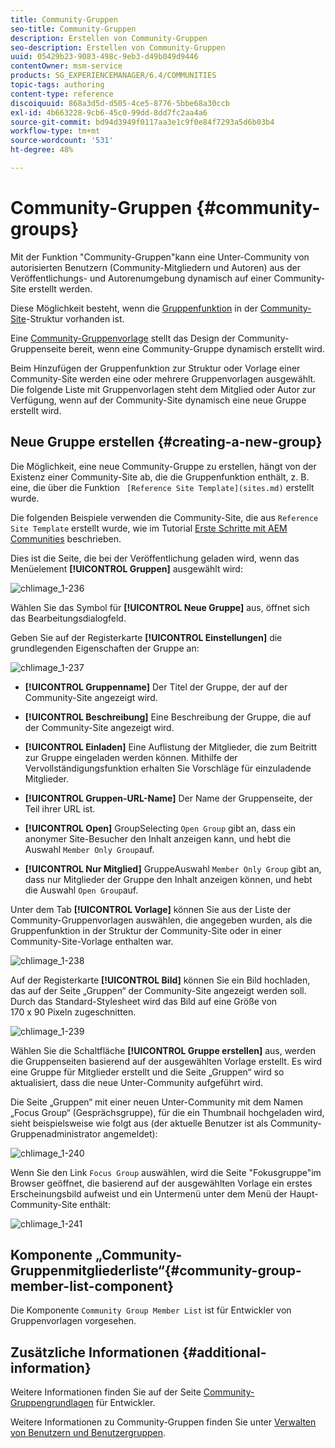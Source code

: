 ```yaml
---
title: Community-Gruppen
seo-title: Community-Gruppen
description: Erstellen von Community-Gruppen
seo-description: Erstellen von Community-Gruppen
uuid: 05429b23-9083-498c-9eb3-d49b049d9446
contentOwner: msm-service
products: SG_EXPERIENCEMANAGER/6.4/COMMUNITIES
topic-tags: authoring
content-type: reference
discoiquuid: 868a3d5d-d505-4ce5-8776-5bbe68a30ccb
exl-id: 4b663228-9cb6-45c0-99dd-8dd7fc2aa4a6
source-git-commit: bd94d3949f0117aa3e1c9f0e84f7293a5d6b03b4
workflow-type: tm+mt
source-wordcount: '531'
ht-degree: 48%

---
```


# Community-Gruppen {#community-groups}

Mit der Funktion &quot;Community-Gruppen&quot;kann eine Unter-Community von autorisierten Benutzern (Community-Mitgliedern und Autoren) aus der Veröffentlichungs- und Autorenumgebung dynamisch auf einer Community-Site erstellt werden.

Diese Möglichkeit besteht, wenn die [Gruppenfunktion](functions.md#groups-function) in der [Community-Site](sites-console.md)-Struktur vorhanden ist.

Eine [Community-Gruppenvorlage](tools-groups.md) stellt das Design der Community-Gruppenseite bereit, wenn eine Community-Gruppe dynamisch erstellt wird.

Beim Hinzufügen der Gruppenfunktion zur Struktur oder Vorlage einer Community-Site werden eine oder mehrere Gruppenvorlagen ausgewählt. Die folgende Liste mit Gruppenvorlagen steht dem Mitglied oder Autor zur Verfügung, wenn auf der Community-Site dynamisch eine neue Gruppe erstellt wird.

## Neue Gruppe erstellen {#creating-a-new-group}

Die Möglichkeit, eine neue Community-Gruppe zu erstellen, hängt von der Existenz einer Community-Site ab, die die Gruppenfunktion enthält, z. B. eine, die über die Funktion ` [Reference Site Template](sites.md)` erstellt wurde.

Die folgenden Beispiele verwenden die Community-Site, die aus `Reference Site Template` erstellt wurde, wie im Tutorial [Erste Schritte mit AEM Communities](getting-started.md) beschrieben.

Dies ist die Seite, die bei der Veröffentlichung geladen wird, wenn das Menüelement **[!UICONTROL Gruppen]** ausgewählt wird:

![chlimage_1-236](assets/chlimage_1-236.png)

Wählen Sie das Symbol für **[!UICONTROL Neue Gruppe]** aus, öffnet sich das Bearbeitungsdialogfeld.

Geben Sie auf der Registerkarte **[!UICONTROL Einstellungen]** die grundlegenden Eigenschaften der Gruppe an:

![chlimage_1-237](assets/chlimage_1-237.png)

* **[!UICONTROL Gruppenname]** Der Titel der Gruppe, der auf der Community-Site angezeigt wird.

* **[!UICONTROL Beschreibung]** Eine Beschreibung der Gruppe, die auf der Community-Site angezeigt wird.

* **[!UICONTROL Einladen]** Eine Auflistung der Mitglieder, die zum Beitritt zur Gruppe eingeladen werden können. Mithilfe der Vervollständigungsfunktion erhalten Sie Vorschläge für einzuladende Mitglieder.

* **[!UICONTROL Gruppen-URL-Name]** Der Name der Gruppenseite, der Teil ihrer URL ist.

* **[!UICONTROL Open]**
GroupSelecting 
`Open Group` gibt an, dass ein anonymer Site-Besucher den Inhalt anzeigen kann, und hebt die Auswahl  `Member Only Group`auf.

* **[!UICONTROL Nur Mitglied]**
GruppeAuswahl 
`Member Only Group` gibt an, dass nur Mitglieder der Gruppe den Inhalt anzeigen können, und hebt die Auswahl  `Open Group`auf.

Unter dem Tab **[!UICONTROL Vorlage]** können Sie aus der Liste der Community-Gruppenvorlagen auswählen, die angegeben wurden, als die Gruppenfunktion in der Struktur der Community-Site oder in einer Community-Site-Vorlage enthalten war.

![chlimage_1-238](assets/chlimage_1-238.png)

Auf der Registerkarte **[!UICONTROL Bild]** können Sie ein Bild hochladen, das auf der Seite „Gruppen“ der Community-Site angezeigt werden soll. Durch das Standard-Stylesheet wird das Bild auf eine Größe von 170 x 90 Pixeln zugeschnitten.

![chlimage_1-239](assets/chlimage_1-239.png)

Wählen Sie die Schaltfläche **[!UICONTROL Gruppe erstellen]** aus, werden die Gruppenseiten basierend auf der ausgewählten Vorlage erstellt. Es wird eine Gruppe für Mitglieder erstellt und die Seite „Gruppen“ wird so aktualisiert, dass die neue Unter-Community aufgeführt wird.

Die Seite „Gruppen“ mit einer neuen Unter-Community mit dem Namen „Focus Group“ (Gesprächsgruppe), für die ein Thumbnail hochgeladen wird, sieht beispielsweise wie folgt aus (der aktuelle Benutzer ist als Community-Gruppenadministrator angemeldet):

![chlimage_1-240](assets/chlimage_1-240.png)

Wenn Sie den Link `Focus Group` auswählen, wird die Seite &quot;Fokusgruppe&quot;im Browser geöffnet, die basierend auf der ausgewählten Vorlage ein erstes Erscheinungsbild aufweist und ein Untermenü unter dem Menü der Haupt-Community-Site enthält:

![chlimage_1-241](assets/chlimage_1-241.png)

## Komponente „Community-Gruppenmitgliederliste“{#community-group-member-list-component}

Die Komponente `Community Group Member List` ist für Entwickler von Gruppenvorlagen vorgesehen.

## Zusätzliche Informationen {#additional-information}

Weitere Informationen finden Sie auf der Seite [Community-Gruppengrundlagen](essentials-groups.md) für Entwickler.

Weitere Informationen zu Community-Gruppen finden Sie unter [Verwalten von Benutzern und Benutzergruppen](users.md).
